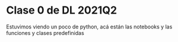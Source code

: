 # Clase 0 de DL 2021Q2

Estuvimos viendo un poco de python, acá están las notebooks y las funciones y clases predefinidas
